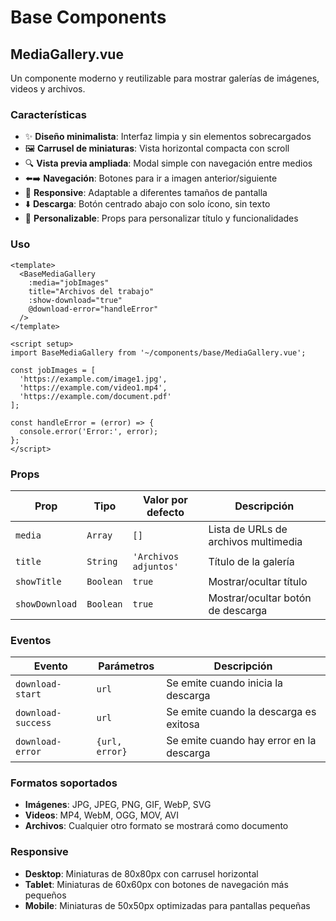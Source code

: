# Base Components

## MediaGallery.vue

Un componente moderno y reutilizable para mostrar galerías de imágenes, videos y archivos.

### Características

- ✨ **Diseño minimalista**: Interfaz limpia y sin elementos sobrecargados
- 🖼️ **Carrusel de miniaturas**: Vista horizontal compacta con scroll
- 🔍 **Vista previa ampliada**: Modal simple con navegación entre medios
- ⬅️➡️ **Navegación**: Botones para ir a imagen anterior/siguiente
- 📱 **Responsive**: Adaptable a diferentes tamaños de pantalla
- ⬇️ **Descarga**: Botón centrado abajo con solo ícono, sin texto
- 🎨 **Personalizable**: Props para personalizar título y funcionalidades

### Uso

```vue
<template>
  <BaseMediaGallery 
    :media="jobImages"
    title="Archivos del trabajo"
    :show-download="true"
    @download-error="handleError"
  />
</template>

<script setup>
import BaseMediaGallery from '~/components/base/MediaGallery.vue';

const jobImages = [
  'https://example.com/image1.jpg',
  'https://example.com/video1.mp4',
  'https://example.com/document.pdf'
];

const handleError = (error) => {
  console.error('Error:', error);
};
</script>
```

### Props

| Prop | Tipo | Valor por defecto | Descripción |
|------|------|-------------------|-------------|
| `media` | `Array` | `[]` | Lista de URLs de archivos multimedia |
| `title` | `String` | `'Archivos adjuntos'` | Título de la galería |
| `showTitle` | `Boolean` | `true` | Mostrar/ocultar título |
| `showDownload` | `Boolean` | `true` | Mostrar/ocultar botón de descarga |

### Eventos

| Evento | Parámetros | Descripción |
|--------|------------|-------------|
| `download-start` | `url` | Se emite cuando inicia la descarga |
| `download-success` | `url` | Se emite cuando la descarga es exitosa |
| `download-error` | `{url, error}` | Se emite cuando hay error en la descarga |

### Formatos soportados

- **Imágenes**: JPG, JPEG, PNG, GIF, WebP, SVG
- **Videos**: MP4, WebM, OGG, MOV, AVI
- **Archivos**: Cualquier otro formato se mostrará como documento

### Responsive

- **Desktop**: Miniaturas de 80x80px con carrusel horizontal
- **Tablet**: Miniaturas de 60x60px con botones de navegación más pequeños
- **Mobile**: Miniaturas de 50x50px optimizadas para pantallas pequeñas 